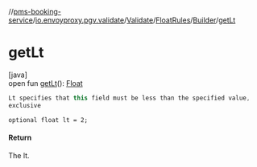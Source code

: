 //[pms-booking-service](../../../../../index.md)/[io.envoyproxy.pgv.validate](../../../index.md)/[Validate](../../index.md)/[FloatRules](../index.md)/[Builder](index.md)/[getLt](get-lt.md)

# getLt

[java]\
open fun [getLt](get-lt.md)(): [Float](https://kotlinlang.org/api/core/kotlin-stdlib/kotlin/-float/index.html)

```kotlin
Lt specifies that this field must be less than the specified value,
exclusive

```
`optional float lt = 2;`

#### Return

The lt.